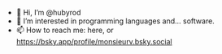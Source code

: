 - 👋 Hi, I’m @hubyrod
- 👀 I’m interested in programming languages and... software. 
- 📫 How to reach me: here, or https://bsky.app/profile/monsieurv.bsky.social

<!---
hubyrod/hubyrod is a ✨ special ✨ repository because its `README.md` (this file) appears on your GitHub profile.
You can click the Preview link to take a look at your changes.
--->
